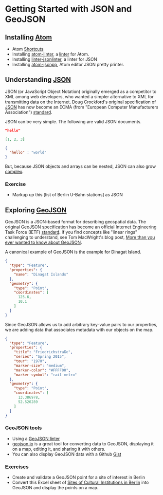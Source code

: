 # Getting Started with JSON and GeoJSON

## Installing [Atom](https://atom.io/)

* Atom [Shortcuts](https://github.com/nwinkler/atom-keyboard-shortcuts)
* Installing [atom-linter](https://github.com/steelbrain/atom-linter), a [linter](https://en.wikipedia.org/wiki/Lint_(software)) for Atom.
* Installing [linter-jsonlinter](https://github.com/AtomLinter/linter-jsonlint), a linter for JSON
* Installing [atom-jsonpp](https://github.com/swenson/atom-jsonpp), Atom editor JSON pretty printer.

## Understanding [JSON](http://www.json.org/)

JSON (or JavaScript Object Notation) originally emerged as a competitor to XML among web developers, who wanted a simpler alternative to XML for transmitting data on the Internet. Doug Crockford's original specification of [JSON](https://www.json.org/) has now become an ECMA (from "European Computer Manufacturers Association") [standard](http://www.ecma-international.org/publications/files/ECMA-ST/ECMA-404.pdf).

JSON can be very simple. The following are valid JSON documents.

```json
"hello"
```

```json
[1, 2, 3]
```

```json
{
  "hello" : "world"
}
```

But, because JSON objects and arrays can be nested, JSON can also grow [complex](https://github.com/UniversalViewer/examples/blob/master/manifests.json).

### Exercise

* Markup up this [list of Berlin U-Bahn stations] as JSON

## Exploring [GeoJSON](http://geojson.org/)

GeoJSON is a JSON-based format for describing geospatial data. The original [GeoJSON](http://geojson.org/) specification has become an official Internet Engineering Task Force (IETF) [standard](https://tools.ietf.org/html/rfc7946). If you find concepts like "linear rings" challenging to understand, see Tom MacWright's blog post, [More than you ever wanted to know about GeoJSON](https://macwright.org/2015/03/23/geojson-second-bite).

A canonical example of GeoJSON is the example for Dinagat Island.

```json
{
  "type": "Feature",
  "properties": {
    "name": "Dinagat Islands"
  },
  "geometry": {
    "type": "Point",
    "coordinates": [
      125.6,
      10.1
    ]
  }
}
```

Since GeoJSON allows us to add arbitrary key-value pairs to our properties, we are adding data that associates metadata with our objects on the map.

```json
{
  "type": "Feature",
  "properties": {
    "title": "Friedrichstraße",
    "series": "Spring 2015",
    "tour": "1970",
    "marker-size": "medium",
    "marker-color": "#FFFF00",
    "marker-symbol": "rail-metro"
  },
  "geometry": {
    "type": "Point",
    "coordinates": [
      13.386978,
      52.520289
    ]
  }
}
```

### GeoJSON tools

* Using a [GeoJSON linter](http://geojsonlint.com/)
* [geojson.io](http://geojson.io/) is a great tool for converting data to GeoJSON, displaying it on a map, editing it, and sharing it with others.
* You can also display GeoJSON data with a Github [Gist](https://gist.github.com/CliffordAnderson/8c9e338f274b109594ca)

### Exercises

* Create and validate a GeoJSON point for a site of interest in Berlin
* Convert this Excel sheet of [Sites of Cultural Institutions in Berlin](https://www.europeandataportal.eu/data/en/dataset/standorte-institutionell-geforderter-kultureinrichtungen/resource/c9048ce9-024f-471d-ba18-fb37bf778e17) into GeoJSON and display the points on a map.
